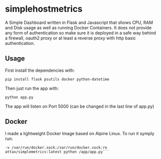 # simplehostmetrics
A Simple Dashboard written in Flask and Javascript that shows CPU, RAM and Disk usage as well as running Docker Containers.
It does not provide any form of authentication so make sure it is deployed in a safe way behind a firewall, oauth2 proxy or at least a reverse proxy with http basic authentication.

## Usage
First install the dependencies with:

```pip install flask psutils docker python-datetime```

Then just run the app with:

```python app.py```

The app will listen on Port 5000 (can be changed in the last line of app.py)

## Docker
I made a lightweight Docker Image based on Alpine Linux. To run it symply run:

```docker run -d --name simplemetrics --hostname simplemetrics --net host -p 5000:5000 -v /proc:/proc 
-v /var/run/docker.sock:/var/run/docker.sock:ro attax/simplemetrics:latest python /app/app.py```
